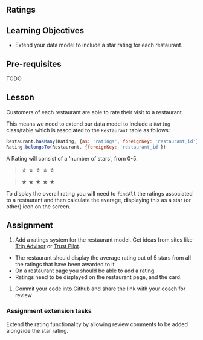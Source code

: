 ## Ratings 

## Learning Objectives
* Extend your data model to include a star rating for each restaurant. 


## Pre-requisites
TODO

## Lesson
Customers of each restaurant are able to rate their visit to a restaurant. 

This means we need to extend our data model to include a `Rating` class/table which is associated to the `Restaurant` table as follows:
```js
Restaurant.hasMany(Rating, {as: 'ratings', foreignKey: 'restaurant_id'})
Rating.belongsTo(Restaurant, {foreignKey: 'restaurant_id'})
```

A Rating will consist of a 'number of stars', from 0-5.
> ☆ ☆ ☆ ☆ ☆ 

> ★ ★ ★ ★ ★

To display the overall rating you will need to `findAll` the ratings associated to a restaurant and then calculate the average, displaying this as a star (or other) icon on the screen.

## Assignment
1. Add a ratings system for the restaurant model. Get ideas from sites like [Trip Advisor](https://www.tripadvisor.co.uk/) or [Trust Pilot](https://uk.trustpilot.com/).

* The restaurant should display the average rating out of 5 stars from all the ratings that have been awarded to it.
* On a restaurant page you should be able to add a rating.
* Ratings need to be displayed on the restaurant page, and the card.

1. Commit your code into Github and share the link with your coach for review

### Assignment extension tasks
Extend the rating functionality by allowing review comments to be added alongside the star rating.